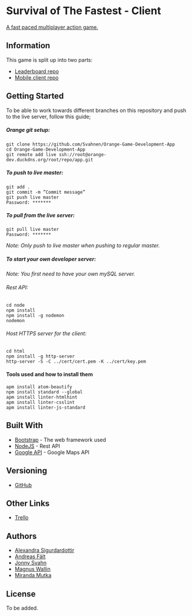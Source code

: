 # Survival of The Fastest - Client

[A fast paced multiplayer action game.](http://orange-dev.duckdns.org)

## Information
This game is split up into two parts:
* [Leaderboard repo](https://github.com/Svahnen/Orange-Game-Development)
* [Mobile client repo](https://github.com/Svahnen/Orange-Game-Development-App)

## Getting Started

To be able to work towards different branches on this repository and push to the live server, follow this guide;

##### Orange git setup:
```
git clone https://github.com/Svahnen/Orange-Game-Development-App
cd Orange-Game-Development-App
git remote add live ssh://root@orange-dev.duckdns.org/root/repo/app.git
```
##### To push to live master:
```
git add .
git commit -m ”Commit message”
git push live master
Password: *******
```

##### To pull from the live server:

```
git pull live master
Password: *******
```
*Note: Only push to live master when pushing to regular master.*

##### To start your own developer server:
*Note: You first need to have your own mySQL server.*

###### Rest API:
```
cd node
npm install
npm install -g nodemon
nodemon
```

###### Host HTTPS server for the client:
```
cd html
npm install -g http-server
http-server -S -C ../cert/cert.pem -K ../cert/key.pem
```

#### Tools used and how to install them

```
apm install atom-beautify
npm install standard --global
apm install linter-htmlhint
apm install linter-csslint
apm install linter-js-standard
```

## Built With

* [Bootstrap](https://getbootstrap.com/) - The web framework used
* [NodeJS](https://nodejs.org/en/) - Rest API
* [Google API](https://developers.google.com/maps/) - Google Maps API

## Versioning

* [GitHub](https://github.com)

## Other Links

* [Trello](https://trello.com/b/nIYAm6OR/team-orange)

## Authors

* [Alexandra Sigurdardottir](https://github.com/Alexosk)
* [Andreas Fält](https://github.com/falt)
* [Jonny Svahn](https://github.com/Svahnen)
* [Magnus Wallin](https://github.com/mangster80)
* [Miranda Mutka](https://github.com/mirandamutka)

## License

To be added.
